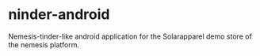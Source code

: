 # ninder-android
Nemesis-tinder-like android application for the Solarapparel demo store of the nemesis platform.
